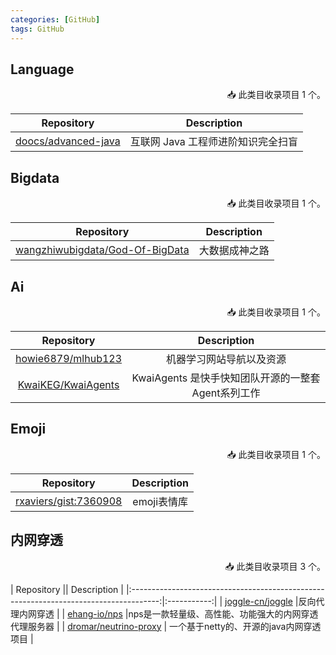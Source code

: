 ```yaml
---
categories: [GitHub]
tags: GitHub
---
```




## Language

<p align="right">
📥 此类目收录项目 1 个。
</p>

|                          Repository                          | Description |
|:------------------------------------------------------------:|:-:|
| [doocs/advanced-java](https://github.com/doocs/advanced-java) | 互联网 Java 工程师进阶知识完全扫盲 |


## Bigdata

<p align="right">
📥 此类目收录项目 1 个。
</p>

|                               Repository                                |   Description |
|:-----------------------------------------------------------------------:|:-----------:|
| [wangzhiwubigdata/God-Of-BigData](https://github.com/wangzhiwubigdata/God-Of-BigData)  |   大数据成神之路   |



## Ai

<p align="right">
📥 此类目收录项目 1 个。
</p>

|                               Repository                                | Description  |
|:-----------------------------------------------------------------------:|:------------:|
| [howie6879/mlhub123](https://github.com/howie6879/mlhub123)| 机器学习网站导航以及资源 |
|[KwaiKEG/KwaiAgents](https://github.com/KwaiKEG/KwaiAgents?tab=readme-ov-file)|KwaiAgents 是快手快知团队开源的一整套Agent系列工作|

## Emoji

<p align="right">
📥 此类目收录项目 1 个。
</p>

|                               Repository                               |  Description |
|:----------------------------------------------------------------------:|:-----------:|
|     [rxaviers/gist:7360908](https://gist.github.com/rxaviers/7360908)     |  emoji表情库   |


## 内网穿透

<p align="right">
📥 此类目收录项目 3 个。
</p>

|                                      Repository                                       || Description |
|:-------------------------------------------------------------------------------------:|:-----------:|
|                [joggle-cn/joggle](https://github.com/joggle-cn/joggle)                |反向代理内网穿透   |
|                    [ehang-io/nps](https://github.com/ehang-io/nps)                    |nps是一款轻量级、高性能、功能强大的内网穿透代理服务器   |
|               [dromar/neutrino-proxy](https://github.com/dromara/neutrino-proxy)                | 一个基于netty的、开源的java内网穿透项目   |

